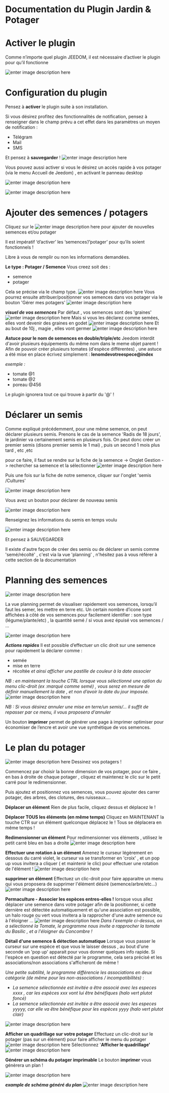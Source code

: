 # Documentation du Plugin Jardin & Potager

  

Activer le plugin
===
Comme n’importe quel plugin JEEDOM, il est nécessaire d’activer le plugin pour qu’il fonctionne

 ![enter image description here](../../images/Jardin/Activation.PNG)
  

Configuration du plugin
===
Pensez à **activer** le plugin suite à son installation.

Si vous désirez profitez des fonctionnalités de notification, pensez à renseigner dans le champ prévu a cet effet dans les paramètres un moyen de notification : 
- Télégram
- Mail
- SMS
  
Et pensez à **sauvegarder** !
![enter image description here](../../images/Jardin/parametres.jpg)

Vous pouvez aussi activer si vous le désirez un accès rapide à vos potager (via le menu Accueil de Jeedom) , en activant le panneau desktop

![enter image description here](../../images/Jardin/pannel.jpg)

![enter image description here](../../images/Jardin/panell.PNG)

Ajouter des semences / potagers
===
Cliquez sur le ![enter image description here](../../images/Jardin/plus.jpg) pour ajouter de nouvelles semences et/ou potager

Il est impératif ‘d’activer’ les ‘semences’/’potager’ pour qu’ils soient fonctionnels !

Libre à vous de remplir ou non les informations demandées.

****Le type : Potager / Semence****
Vous creez soit des : 
- semence
- potager

Cela se précise via le champ type.
![enter image description here](../../images/Jardin/type.jpg)
  Vous pourrez ensuite attribuer/positionner vos semences dans vos potager via le bouton 'Gérer mes potagers'
 ![enter image description here](../../images/Jardin/gerer_b.jpg)


***visuel de vos semences***
Par défaut , vos semences sont des 'graines'
![enter image description here](../../images/Jardin/semence.jpg)
Mais si vous les déclarez comme semées, elles vont devenir des graines en godet
![enter image description here](../../images/Jardin/graine_g.jpg)
Et au bout de 10j , magie , elles vont germer
![enter image description here](../../images/Jardin/graine_gs.jpg)

**Astuce pour le nom de semences en double/triple/etc**
Jeedom interdit d'avoir plusieurs équipements du même nom dans le meme objet parent !
Afin de pouvoir créer plusieurs tomates (d'espèce différentes) , une astuce a été mise en place
écrivez simplement : **lenomdevotreespece@index**

*exemple :* 
- tomate @1
- tomate @2
- poreau     @456

Le plugin ignorera tout ce qui trouve à partir du '@' !

Déclarer un semis
===

Comme expliqué précédemment, pour une même semence, on peut déclarer plusieurs semis. Prenons le cas de la semence 'Radis de 18 jours', le jardinier va certainement semis en plusieurs fois. On peut donc créer un premier semis (disons premier semis le 1 mai) , puis un second 1 mois plus tard , etc ,etc

pour ce faire, il faut se rendre sur la fiche de la semence -> Onglet Gestion -> rechercher sa semence et la sélectionner
![enter image description here](../../images/Jardin/semiss.PNG)

Puis une fois sur la fiche de notre semence, cliquer sur l'onglet 'semis /Cultures'

![enter image description here](../../images/Jardin/semis.JPG)

Vous avez un bouton pour déclarer de nouveau semis

![enter image description here](../../images/Jardin/n_semis.jpg)

Renseignez les informations du semis en temps voulu

![enter image description here](../../images/Jardin/i_semis.jpg)

Et pensez à SAUVEGARDER

Il existe d'autre façon de créer des semis ou de déclarer un semis comme 'semé/récolté' , c'est via la vue 'planning' , n'hésitez pas à vous référer à cette section de la documentation

Planning des semences
===
![enter image description here](../../images/Jardin/planning.PNG)

La vue planning permet de visualiser rapidement vos semences, lorsqu’il faut les semer, les mettre en terre etc. Un certain nombre d’icone sont affichées à côté de vos semences pour facilement identifier : son type (légume/plante/etc) , la quantité semé / si vous avez épuisé vos semences / …

![enter image description here](../../images/Jardin/planning.jpg)
  
  
***Actions rapides***
Il est possible d’effectuer un clic droit sur une semence pour rapidement la déclarer comme :
- semée
- mise en terre
- récoltée
*et ainsi afficher une pastille de couleur à la date associer*

*NB : en maintenant la touche CTRL lorsque vous sélectionné une option du menu clic-droit (ex :marqué comme semé) , vous serez en mesure de définir manuellement la date , et non d’avoir la date du jour imposée.*
![enter image description here](../../images/Jardin/menu_rapide.jpg)
  
  *NB : Si vous désirez annuler une mise en terre/un semis/... il suffit de repasser par ce menu, il vous proposera d'annuler*
  

Un bouton **imprimer** permet de générer une page à imprimer optimiser pour économiser de l’encre et avoir une vue synthétique de vos semences.

  

Le plan du potager
===
![enter image description here](../../images/Jardin/gerer_b.jpg)
Dessinez vos potagers !

Commencez par choisir la bonne dimension de vos potager, pour ce faire , en bas à droite de chaque potager , cliquez et maintenez le clic sur le petit carré pour le redimensionner.


Puis ajoutez et positionnez vos semences, vous pouvez ajouter des carrer potager, des arbres, des clotures, des ruisseaux....

**Déplacer un élément**
Rien de plus facile, cliquez dessus et déplacez le !

**Déplacer TOUS les éléments (en même temps)**
Cliquez en MAINTENANT la touche CTR sur un élément quelconque déplacez le ! Tous se déplacera en même temps !

**Redimensionner un élément**
Pour redimensionner vos éléments , utilisez le petit carré bleu en bas a droite 
![enter image description here](../../images/Jardin/coin_redim.jpg)

**Effectuer une rotation à un élément**
Amenez le curseur légèrement en dessous du carré violet, le curseur va se transformer en 'croix' , et un pop up vous invitera a cliquer ( et maintenir le clic) pour effectuer une rotation de l'élément !
![enter image description here](../../images/Jardin/coin_redim2.jpg)
  
  **supprimer un élément**
  Effectuez un clic-droit pour faire apparaitre un menu qui vous proposera de supprimer l'élément désiré (semence/arbre/etc...)
 ![enter image description here](../../images/Jardin/menu_semence.jpg)


**Permaculture - Associer les espèces entres-elles !**
lorsque vous allez déplacer une semence dans votre potager afin de la positionner, si cette dernière est détectée automatiquement et qu'une association est possible, un halo rouge ou vert vous invitera a la rapprocher d'une autre semence ou à l'éloigner ...
![enter image description here](../../images/Jardin/association.jpg?raw=true)
*Dans l'exemple ci-dessus, on a sélectionné la Tomate, le programme nous invite a rapprocher la tomate du Basilic , et a l'éloigner du Concombre !*

**Détail d'une semence & détection automatique**
Lorsque vous passer le curseur sur une espèce et que vous le laisser dessus , au bout d'une seconde un 'pop up' apparait pour vous donner quelques info rapide.
Si l'espèce en question est détecté par le programme, cela sera précisé et les associations/non associations s'afficheront de même !


*Une petite subtilité, le programme différencie les associations en deux catégorie (de même pour les non-associations / incompatibilités)* :
- *La semence sélectionnée est invitée a être associé avec les especes xxxx , car les espèces xxx vont lui être bénéfiques (halo vert plutot foncé)*
- *La semence sélectionnée est invitée a être associé avec les especes yyyyy, car elle va être bénéfique pour les espèces yyyy (halo vert plutot clair)*


![enter image description here](../../images/Jardin/detail.jpg?raw=true)

**Afficher un quadrillage sur votre potager**
Effectuez un clic-droit sur le potager (pas sur un élément) pour faire afficher le menu du potager
![enter image description here](../../images/Jardin/menu_potager.jpg?raw=true)
Sélectionnez '**Afficher le quadrillage'** 
![enter image description here](../../images/Jardin/quadrillage.jpg?raw=true)



**Générer un schéma du potager imprimable**
Le bouton **imprimer** vous génèrera un plan !

![enter image description here](../../images/Jardin/potager.jpg)

***example de schéma généré du plan***
![enter image description here](../../images/Jardin/potager2.jpg)


